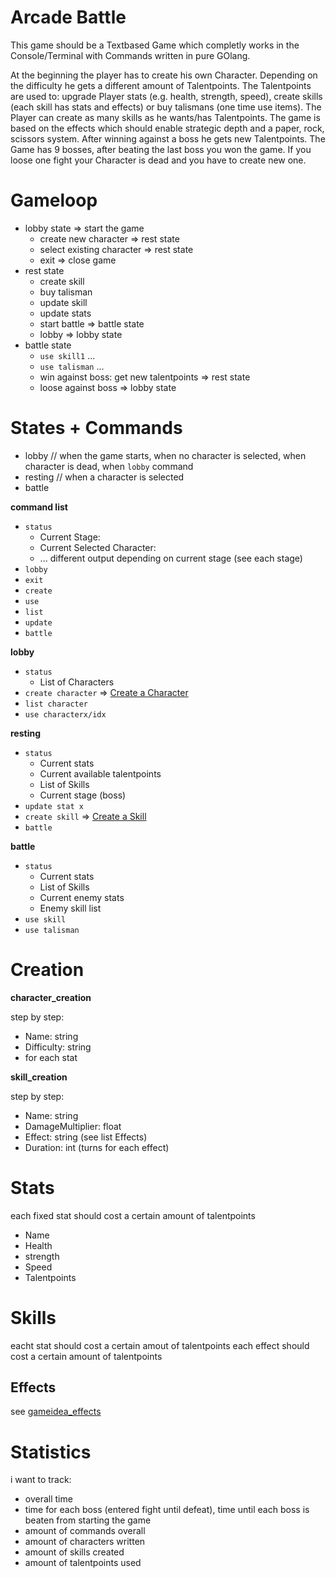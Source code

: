 # Arcade Battle

This game should be a Textbased Game which completly works in the Console/Terminal with Commands written in pure GOlang.

At the beginning the player has to create his own Character. Depending on the difficulty he gets a different amount of Talentpoints.
The Talentpoints are used to: upgrade Player stats (e.g. health, strength, speed), create skills (each skill has stats and effects) or buy talismans (one time use items). The Player can create as many skills as he wants/has Talentpoints.
The game is based on the effects which should enable strategic depth and a paper, rock, scissors system.
After winning against a boss he gets new Talentpoints.
The Game has 9 bosses, after beating the last boss you won the game. If you loose one fight your Character is dead and you have to create new one.


# Gameloop

- lobby state => start the game
  - create new character => rest state
  - select existing character => rest state
  - exit => close game
- rest state
  - create skill
  - buy talisman
  - update skill
  - update stats
  - start battle => battle state
  - lobby => lobby state
- battle state
  - `use skill1` ...
  - `use talisman` ...
  - win against boss: get new talentpoints => rest state
  - loose against boss => lobby state

# States + Commands

- lobby // when the game starts, when no character is selected, when character is dead, when `lobby` command
- resting // when a character is selected
- battle

**command list**

- `status`
  - Current Stage:
  - Current Selected Character:
  - ... different output depending on current stage (see each stage)
- `lobby`
- `exit`
- `create`
- `use`
- `list`
- `update`
- `battle`

**lobby**

- `status`
  - List of Characters
- `create character` => [Create a Character](#creation)
- `list character`
- `use characterx/idx`

**resting**

- `status`
  - Current stats
  - Current available talentpoints
  - List of Skills
  - Current stage (boss)
- `update stat x`
- `create skill` => [Create a Skill](#creation)
- `battle`

**battle**

- `status`
  - Current stats
  - List of Skills
  - Current enemy stats
  - Enemy skill list
- `use skill`
- `use talisman`

# Creation

**character_creation**

step by step:

- Name: string
- Difficulty: string
- for each stat

**skill_creation**

step by step:

- Name: string
- DamageMultiplier: float
- Effect: string (see list Effects)
- Duration: int (turns for each effect)

# Stats

each fixed stat should cost a certain amount of talentpoints

- Name
- Health
- strength
- Speed
- Talentpoints


# Skills

eacht stat should cost a certain amout of talentpoints
each effect should cost a certain amount of talentpoints

## Effects

see [gameidea_effects](#gameide_effects)

# Statistics

i want to track:

- overall time
- time for each boss (entered fight until defeat), time until each boss is beaten from starting the game
- amount of commands overall
- amount of characters written
- amount of skills created
- amount of talentpoints used

